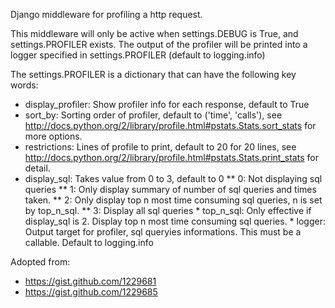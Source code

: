 
Django middleware for profiling a http request.

This middleware will only be active when settings.DEBUG is True, and settings.PROFILER exists. The output of the profiler will be printed into a logger specified in settings.PROFILER (default to logging.info)

The settings.PROFILER is a dictionary that can have the following key words:
   * display_profiler: Show profiler info for each response, default to True
   * sort_by: Sorting order of profiler, default to ('time', 'calls'), see http://docs.python.org/2/library/profile.html#pstats.Stats.sort_stats for more options.
   * restrictions: Lines of profile to print, default to 20 for 20 lines, see http://docs.python.org/2/library/profile.html#pstats.Stats.print_stats for detail.
   * display_sql: Takes value from 0 to 3, default to 0
       ** 0: Not displaying sql queries
       ** 1: Only display summary of number of sql queries and times taken.
       ** 2: Only display top n most time consuming sql queries, n is set by top_n_sql.
       ** 3: Display all sql queries
    * top_n_sql: Only effective if display_sql is 2. Display top n most time consuming sql queries.
    * logger: Output target for profiler, sql queryies informations. This must be a callable. Default to logging.info

Adopted from:
   * https://gist.github.com/1229681
   * https://gist.github.com/1229685
